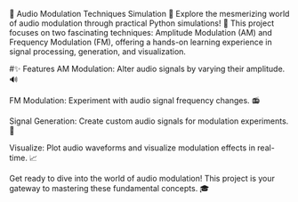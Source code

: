 🎵 Audio Modulation Techniques Simulation 📡
Explore the mesmerizing world of audio modulation through practical Python simulations! 🎉 
This project focuses on two fascinating techniques: Amplitude Modulation (AM) and Frequency Modulation (FM), offering a hands-on learning experience in signal processing, generation, and visualization.

#✨ Features
AM Modulation: Alter audio signals by varying their amplitude. 🔊

FM Modulation: Experiment with audio signal frequency changes. 📻

Signal Generation: Create custom audio signals for modulation experiments. 🎼

Visualize: Plot audio waveforms and visualize modulation effects in real-time. 📈

Get ready to dive into the world of audio modulation! This project is your gateway to mastering these fundamental concepts. 🎓
